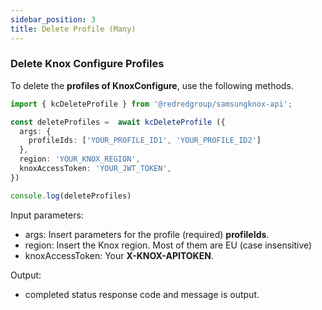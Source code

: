 ```yaml
---
sidebar_position: 3
title: Delete Profile (Many)
---
```


### Delete Knox Configure Profiles

To delete the **profiles of KnoxConfigure**, use the following methods.


```ts
import { kcDeleteProfile } from '@redredgroup/samsungknox-api';

const deleteProfiles =  await kcDeleteProfile ({
  args: {
    profileIds: ['YOUR_PROFILE_ID1', 'YOUR_PROFILE_ID2']
  },
  region: 'YOUR_KNOX_REGION',
  knoxAccessToken: 'YOUR_JWT_TOKEN',
})

console.log(deleteProfiles)
```

Input parameters:

- args: Insert parameters for the profile (required) **profileIds**.
- region: Insert the Knox region. Most of them are EU (case insensitive)
- knoxAccessToken: Your **X-KNOX-APITOKEN**.

Output:
- completed status response code and message is output.
